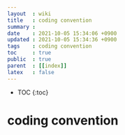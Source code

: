 ```yaml
---
layout  : wiki
title   : coding convention
summary : 
date    : 2021-10-05 15:34:06 +0900
updated : 2021-10-05 15:34:36 +0900
tags    : coding convention
toc     : true
public  : true
parent  : [[index]]
latex   : false
---
```

* TOC
{:toc}

# coding convention
